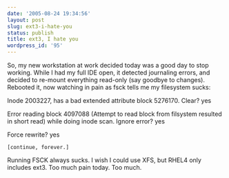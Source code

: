 ```yaml
---
date: '2005-08-24 19:34:56'
layout: post
slug: ext3-i-hate-you
status: publish
title: ext3, I hate you
wordpress_id: '95'
---
```



So, my new workstation at work decided today was a good day to stop working.  While I had my full IDE open, it detected journaling errors, and decided to re-mount everything read-only (say goodbye to changes).  Rebooted it, now watching in pain as fsck tells me my filesystem sucks:


> 
Inode 2003227, has a bad extended attribute block 5276170. Clear? yes
  

  
Error reading block 4097088 (Attempt to read block from filsystem resulted in short read) while doing inode scan. Ignore error? yes
  

  
Force rewrite? yes
  

  
`[continue, forever.]`



Running FSCK always sucks.  I wish I could use XFS, but RHEL4 only includes ext3.  Too much pain today. Too much.


